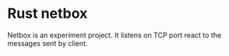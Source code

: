 # Rust netbox

Netbox is an experiment project. It listens on TCP port react to the messages sent by client.

